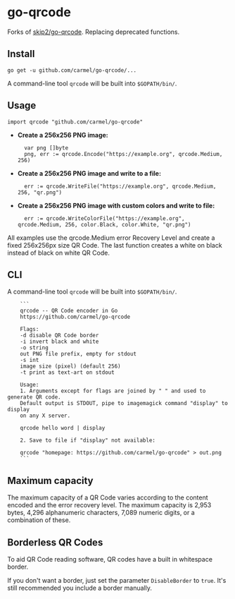 # go-qrcode

Forks of [skip2/go-qrcode](https://github.com/skip2/go-qrcode). Replacing deprecated functions.

## Install

    go get -u github.com/carmel/go-qrcode/...

A command-line tool `qrcode` will be built into `$GOPATH/bin/`.

## Usage

    import qrcode "github.com/carmel/go-qrcode"

- **Create a 256x256 PNG image:**

        var png []byte
        png, err := qrcode.Encode("https://example.org", qrcode.Medium, 256)

- **Create a 256x256 PNG image and write to a file:**

        err := qrcode.WriteFile("https://example.org", qrcode.Medium, 256, "qr.png")

- **Create a 256x256 PNG image with custom colors and write to file:**

        err := qrcode.WriteColorFile("https://example.org", qrcode.Medium, 256, color.Black, color.White, "qr.png")

All examples use the qrcode.Medium error Recovery Level and create a fixed 256x256px size QR Code. The last function creates a white on black instead of black on white QR Code.

## CLI

A command-line tool `qrcode` will be built into `$GOPATH/bin/`.

        ```
        qrcode -- QR Code encoder in Go
        https://github.com/carmel/go-qrcode

        Flags:
        -d disable QR Code border
        -i invert black and white
        -o string
        out PNG file prefix, empty for stdout
        -s int
        image size (pixel) (default 256)
        -t print as text-art on stdout

        Usage:
        1. Arguments except for flags are joined by " " and used to generate QR code.
        Default output is STDOUT, pipe to imagemagick command "display" to display
        on any X server.

        qrcode hello word | display

        2. Save to file if "display" not available:

        qrcode "homepage: https://github.com/carmel/go-qrcode" > out.png
        ```

## Maximum capacity

The maximum capacity of a QR Code varies according to the content encoded and the error recovery level. The maximum capacity is 2,953 bytes, 4,296 alphanumeric characters, 7,089 numeric digits, or a combination of these.

## Borderless QR Codes

To aid QR Code reading software, QR codes have a built in whitespace border.

If you don't want a border, just set the parameter `DisableBorder` to `true`. It's still recommended you include a border manually.
